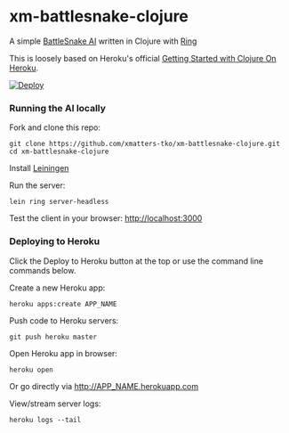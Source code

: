 # xm-battlesnake-clojure

A simple [BattleSnake AI](http://battlesnake.io) written in Clojure with [Ring](https://github.com/ring-clojure/ring)

This is loosely based on Heroku's official [Getting Started with Clojure On Heroku](https://devcenter.heroku.com/articles/getting-started-with-clojure).

[![Deploy](https://www.herokucdn.com/deploy/button.png)](https://heroku.com/deploy)


### Running the AI locally

Fork and clone this repo:

```
git clone https://github.com/xmatters-tko/xm-battlesnake-clojure.git
cd xm-battlesnake-clojure
```

Install [Leiningen](http://leiningen.org/)

Run the server:

```
lein ring server-headless
```

Test the client in your browser: [http://localhost:3000](http://localhost:3000)


### Deploying to Heroku

Click the Deploy to Heroku button at the top or use the command line commands below.

Create a new Heroku app:

```
heroku apps:create APP_NAME
```

Push code to Heroku servers:

```
git push heroku master
```

Open Heroku app in browser:

```
heroku open
```

Or go directly via http://APP_NAME.herokuapp.com

View/stream server logs:

```
heroku logs --tail
```
